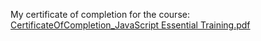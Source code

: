 My certificate of completion for the course: [CertificateOfCompletion_JavaScript Essential Training.pdf](https://github.com/user-attachments/files/16549414/CertificateOfCompletion_JavaScript.Essential.Training.pdf)

